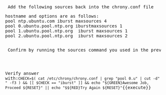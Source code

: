 <pre> Add the following sources back into the chrony.conf file </pre>
<pre>
hostname and options are as follows:
pool ntp.ubuntu.com iburst maxsources 4
pool 0.ubuntu.pool.ntp.org iburstmaxsources 1
pool 1.ubuntu.pool.ntp.org	iburst maxsources 1
pool 2.ubuntu.pool.ntp.org	iburst maxsources 2

<pre> Confirm by running the sources command you used in the previous step. </pre>


Verify answer with:`CHECK=$( cat /etc/chrony/chrony.conf | grep "pool 0.u" | cut -d" " -f3 ) && [[ $CHECK == "iburst" ]] && echo "${GREEN}Awesome Job, Proceed ${RESET}" || echo "$${RED}Try Again ${RESET}"`{{execute}}
